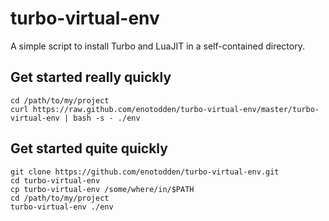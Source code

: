 turbo-virtual-env
=================

A simple script to install Turbo and LuaJIT in a self-contained directory.

Get started really quickly
--------------------------

    cd /path/to/my/project
    curl https://raw.github.com/enotodden/turbo-virtual-env/master/turbo-virtual-env | bash -s - ./env


Get started quite quickly
-------------------------

    git clone https://github.com/enotodden/turbo-virtual-env.git 
    cd turbo-virtual-env
    cp turbo-virtual-env /some/where/in/$PATH
    cd /path/to/my/project
    turbo-virtual-env ./env


